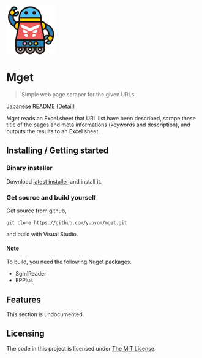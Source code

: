 ![Mget project](https://raw.githubusercontent.com/yupyom/mget/master/readme-resources/mget_icon_128.png)
# Mget
> Simple web page scraper for the given URLs.

[Japanese README (Detail)](README.ja.md)

Mget reads an Excel sheet that URL list have been described, scrape these title of the pages and meta informations (keywords and description), and outputs the results to an Excel sheet.

## Installing / Getting started

### Binary installer
Download  [latest installer](https://raw.githubusercontent.com/yupyom/mget/master/readme-resources/Mget_Installer_20160725.exe) and install it.

### Get source and build yourself
Get source from github,
 ```shell
 git clone https://github.com/yupyom/mget.git
 ```
and build with Visual Studio.

#### Note

To build, you need the following Nuget packages.
- SgmlReader
- EPPlus

## Features

This section is undocumented.

## Licensing

The code in this project is licensed under  [The MIT License](https://opensource.org/licenses/MIT).
